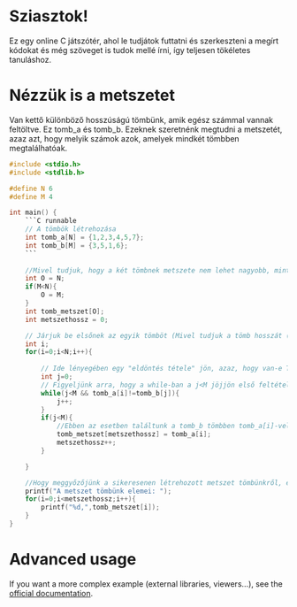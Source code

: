 # Sziasztok!

Ez egy online C játszótér, ahol le tudjátok futtatni és szerkeszteni a megírt kódokat és még szöveget is tudok mellé írni, így teljesen tökéletes tanuláshoz.

# Nézzük is a metszetet
Van kettő különböző hosszúságú tömbünk, amik egész számmal vannak feltöltve. Ez tomb_a és tomb_b.
Ezeknek szeretnénk megtudni a metszetét, azaz azt, hogy melyik számok azok, amelyek mindkét tömbben megtalálhatóak.

```C runnable
#include <stdio.h>
#include <stdlib.h>

#define N 6
#define M 4

int main() {
    ```C runnable
    // A tömbök létrehozása
    int tomb_a[N] = {1,2,3,4,5,7};
    int tomb_b[M] = {3,5,1,6};
    ```
    
    //Mivel tudjuk, hogy a két tömbnek metszete nem lehet nagyobb, mint a legkisebb tömbb hossza, ezért a kisebb tömbb hosszát adjuk meg a metszetünket tartalmazó tömbb hosszának.
    int O = N;
    if(M<N){
        O = M;
    }
    int tomb_metszet[O];
    int metszethossz = 0;

    // Járjuk be elsőnek az egyik tömböt (Mivel tudjuk a tömb hosszát (N), ezért for ciklussal célszerű ezt megtenni)
    int i;
    for(i=0;i<N;i++){
        
        // Ide lényegében egy "eldöntés tétele" jön, azaz, hogy van-e T tulajdonságú elem a tomb_b tömbünkben. (A T tulajdonság jelenleg az, hogy egyezik-e a tomb_a i-dik eleme a tomb_b j-dik elemével)
        int j=0;
        // Figyeljünk arra, hogy a while-ban a j<M jöjjön első feltételnek
        while(j<M && tomb_a[i]!=tomb_b[j]){
            j++;
        }
        if(j<M){
            //Ebben az esetben találtunk a tomb_b tömbben tomb_a[i]-vel megegyező elemet (tehát az adott szám megtalálható mindkét tömbben), így azt elhelyezzük a metszet tömbünkben.
            tomb_metszet[metszethossz] = tomb_a[i];
            metszethossz++;
        }

    }

    //Hogy meggyőzőjünk a sikeresenen létrehozott metszet tömbünkről, egyszerűen irassuk ki az elemeit
    printf("A metszet tömbünk elemei: ");
    for(i=0;i<metszethossz;i++){
        printf("%d,",tomb_metszet[i]);
    }
}

```

# Advanced usage

If you want a more complex example (external libraries, viewers...), see the [official documentation](https://tech.io/playgrounds/408/tech-io-documentation).
